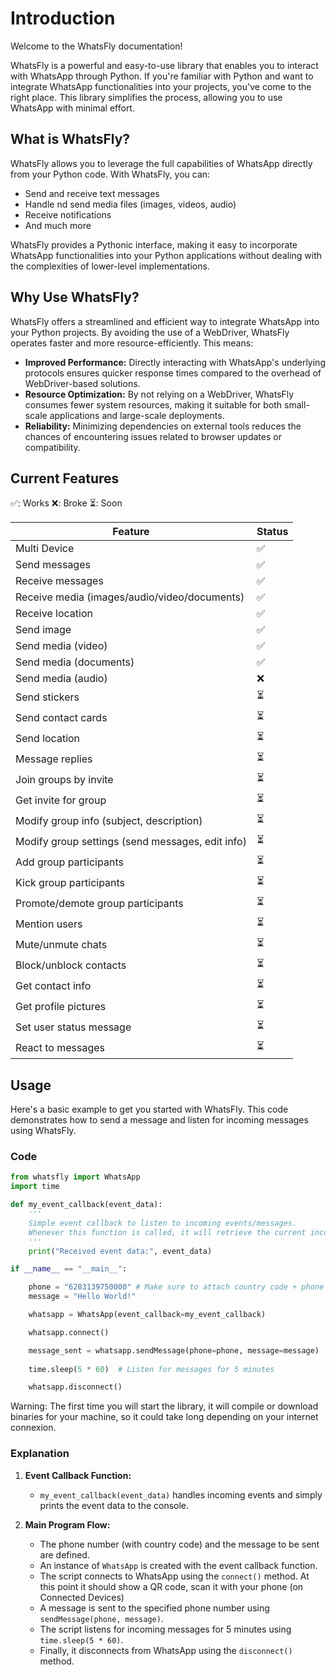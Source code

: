 # Introduction

Welcome to the WhatsFly documentation!

WhatsFly is a powerful and easy-to-use library that enables you to interact with WhatsApp through Python. If you're familiar with Python and want to integrate WhatsApp functionalities into your projects, you've come to the right place. This library simplifies the process, allowing you to use WhatsApp with minimal effort.

## What is WhatsFly?

WhatsFly allows you to leverage the full capabilities of WhatsApp directly from your Python code. With WhatsFly, you can:

- Send and receive text messages
- Handle nd send media files (images, videos, audio)
- Receive notifications
- And much more

WhatsFly provides a Pythonic interface, making it easy to incorporate WhatsApp functionalities into your Python applications without dealing with the complexities of lower-level implementations.

## Why Use WhatsFly?

WhatsFly offers a streamlined and efficient way to integrate WhatsApp into your Python projects. By avoiding the use of a WebDriver, WhatsFly operates faster and more resource-efficiently. This means:

- **Improved Performance:** Directly interacting with WhatsApp's underlying protocols ensures quicker response times compared to the overhead of WebDriver-based solutions.
- **Resource Optimization:** By not relying on a WebDriver, WhatsFly consumes fewer system resources, making it suitable for both small-scale applications and large-scale deployments.
- **Reliability:** Minimizing dependencies on external tools reduces the chances of encountering issues related to browser updates or compatibility.

## Current Features

✅: Works
❌: Broke
⏳: Soon

| Feature | Status |
|---------|--------|
| Multi Device | ✅ |
| Send messages | ✅ |
| Receive messages | ✅ |
| Receive media (images/audio/video/documents) | ✅ |
| Receive location | ✅ |
| Send image | ✅ |
| Send media (video) | ✅ |
| Send media (documents) | ✅ |
| Send media (audio) | ❌  |
| Send stickers | ⏳  |
| Send contact cards | ⏳ |
| Send location | ⏳ |
| Message replies | ⏳ |
| Join groups by invite | ⏳ |
| Get invite for group | ⏳ |
| Modify group info (subject, description) | ⏳ |
| Modify group settings (send messages, edit info) | ⏳ |
| Add group participants | ⏳ |
| Kick group participants | ⏳ |
| Promote/demote group participants | ⏳ |
| Mention users | ⏳ |
| Mute/unmute chats | ⏳ |
| Block/unblock contacts | ⏳ |
| Get contact info | ⏳ |
| Get profile pictures | ⏳ |
| Set user status message | ⏳ |
| React to messages | ⏳ |

## Usage

Here's a basic example to get you started with WhatsFly. This code demonstrates how to send a message and listen for incoming messages using WhatsFly.

### Code

```python
from whatsfly import WhatsApp
import time

def my_event_callback(event_data):
    ''' 
    Simple event callback to listen to incoming events/messages. 
    Whenever this function is called, it will retrieve the current incoming event or messages.
    '''
    print("Received event data:", event_data)

if __name__ == "__main__":

    phone = "6283139750000" # Make sure to attach country code + phone number
    message = "Hello World!"

    whatsapp = WhatsApp(event_callback=my_event_callback)

    whatsapp.connect()

    message_sent = whatsapp.sendMessage(phone=phone, message=message)
    
    time.sleep(5 * 60)  # Listen for messages for 5 minutes

    whatsapp.disconnect()
```

Warning: The first time you will start the library, it will compile or download binaries for your machine, so it could take long depending on your internet connexion.

### Explanation

1. **Event Callback Function:**
   - `my_event_callback(event_data)` handles incoming events and simply prints the event data to the console.

2. **Main Program Flow:**
   - The phone number (with country code) and the message to be sent are defined.
   - An instance of `WhatsApp` is created with the event callback function.
   - The script connects to WhatsApp using the `connect()` method. At this point it should show a QR code, scan it with your phone (on Connected Devices)
   - A message is sent to the specified phone number using `sendMessage(phone, message)`.
   - The script listens for incoming messages for 5 minutes using `time.sleep(5 * 60)`.
   - Finally, it disconnects from WhatsApp using the `disconnect()` method.

